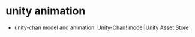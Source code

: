 # unity animation
- unity-chan model and animation: [Unity-Chan! model|Unity Asset Store](https://assetstore.unity.com/packages/3d/characters/unity-chan-model-18705)
